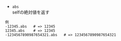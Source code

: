 - `abs`  
selfの絶対値を返す  
```
例
-12345.abs   # => 12345
12345.abs    # => 12345
-1234567890987654321.abs   # => 1234567890987654321
```
